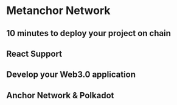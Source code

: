 # Metanchor Network

## 10 minutes to deploy your project on chain

## React Support

## Develop your Web3.0 application

## Anchor Network & Polkadot
